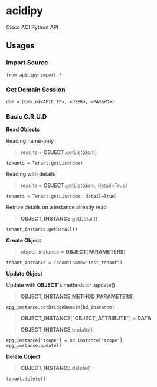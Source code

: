 # acidipy
Cisco ACI Python API

## Usages

### Import Source

	from apicipy import *

### Get Domain Session

	dom = Domain(<APIC_IP>, <USER>, <PASSWD>)

### Basic C.R.U.D

__Read Objects__

Reading name-only

> results = **OBJECT**.getList(dom)

	tenants = Tenant.getList(dom)

Reading with details

> results = **OBJECT**.getList(dom, detail=True)

	tenants = Tenant.getList(dom, detail=True)

Retrive details on a instance already read

> **OBJECT_INSTANCE**.getDetail()

	tenant_instance.getDetail()

__Create Object__

> object_instance = **OBJECT**(**PARAMETERS**)

	tenant_instance = Tenant(name="test_tenant")

__Update Object__

Update with **OBJECT**'s methods or .update()

> **OBJECT_INSTANCE**.**METHOD**(**PARAMETERS**)

	epg_instance.setBridgeDomain(bd_instance)

> **OBJECT_INSTANCE**["**OBJECT_ATTRIBUTE**"] = **DATA**

> **OBJECT_INSTANCE**.update()

	epg_instance["scope"] = bd_instance["scope"]
	epg_instance.update()

__Delete Object__

> **OBJECT_INSTANCE**.delete()

	tenant.delete()

